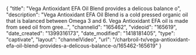{
    "title": "Vega Antioxidant EFA Oil Blend provides a delicous balance o",
    "description": "Vega Antioxidant EFA Oil Blend is a cold pressed organic oil that is balanced between Omega 3 and 6. Vega Antioxidant EFA oil is made from seed oil from gree...",
    "channelid": "165462",
    "videoid": "165619",
    "date_created": "1399316173",
    "date_modified": "1418181405",
    "type": "captivate",
    "layout": "channelVideo",
    "url": "\/charbroil-tv\/vega-antioxidant-efa-oil-blend-provides-a-delicous-balance-o\/165462-165619"
}